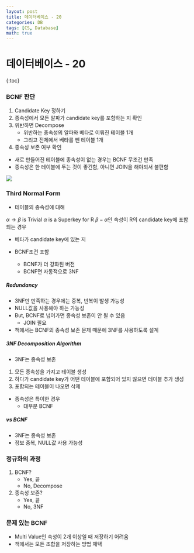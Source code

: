 ```yaml
---
layout: post
title: 데이터베이스 - 20
categories: DB
tags: [CS, Database]
math: true
---
```


# 데이터베이스 - 20

{:toc}

### BCNF 판단

1. Candidate Key 정하기
2. 종속성에서 모든 알파가 candidate key를 포함하는 지 확인
3. 위반하면 Decompose
   - 위반하는 종속성의 알파와 베타로 이뤄진 테이블 1개
   - 그리고 전체에서 베타를 뺀 테이블 1개
4. 종속성 보존 여부 확인

- 새로 만들어진 테이블에 종속성이 없는 경우는 BCNF 무조건 만족
- 종속성은 한 테이블에 두는 것이 좋긴함, 아니면 JOIN을 해야되서 불편함

<img src="https://github.com/L-Hyun/L-Hyun.github.io/blob/main/assets/DB/20-1.png?raw=true" />

### Third Normal Form

- 테이블의 종속성에 대해

$\alpha \rightarrow \beta$ is Trivial
$\alpha$ is a Superkey for R
$\beta - \alpha$인 속성이 R의 candidate key에 포함되는 경우

- 베타가 candidate key에 있는 지

- BCNF조건 포함
  - BCNF가 더 강화된 버전
  - BCNF면 자동적으로 3NF

##### Redundancy

- 3NF만 만족하는 경우에는 중복, 반복이 발생 가능성
- NULL값을 사용해야 하는 가능성
- But, BCNF로 넘어가면 종속성 보존이 안 될 수 있음
  - JOIN 필요
- 책에서는 BCNF의 종속성 보존 문제 때문에 3NF를 사용하도록 설계

##### 3NF Decomposition Algorithm

- 3NF는 종속성 보존

1. 모든 종속성을 가지고 테이블 생성
2. 하다가 candidate key가 어떤 테이블에 포함되어 있지 않으면 테이블 추가 생성
3. 포함되는 테이블이 나오면 삭제

- 종속성은 특이한 경우
  - 대부분 BCNF

##### vs BCNF

- 3NF는 종속성 보존
- 정보 중복, NULL값 사용 가능성

### 정규화의 과정

1. BCNF?
   - Yes, 끝
   - No, Decompose
2. 종속성 보존?
   - Yes, 끝
   - No, 3NF

### 문제 있는 BCNF

- Multi Value인 속성이 2개 이상일 때 저장하기 어려움
- 책에서는 모든 조합을 저장하는 방법 채택
